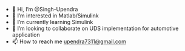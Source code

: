 - 👋 Hi, I’m @Singh-Upendra
- 👀 I’m interested in Matlab/Simulink
- 🌱 I’m currently learning Simulink
- 💞️ I’m looking to collaborate on UDS implementation for automotive application
- 📫 How to reach me upendra7311@gmail.com

<!---
Singh-Upendra/Singh-Upendra is a ✨ special ✨ repository because its `README.md` (this file) appears on your GitHub profile.
You can click the Preview link to take a look at your changes.
--->
